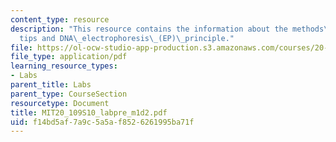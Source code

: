 ```yaml
---
content_type: resource
description: "This resource contains the information about the methods\_section\_\
  tips and DNA\_electrophoresis\_(EP)\_principle."
file: https://ol-ocw-studio-app-production.s3.amazonaws.com/courses/20-109-laboratory-fundamentals-in-biological-engineering-spring-2010/f14bd5af7a9c5a5af8526261995ba71f_MIT20_109S10_labpre_m1d2.pdf
file_type: application/pdf
learning_resource_types:
- Labs
parent_title: Labs
parent_type: CourseSection
resourcetype: Document
title: MIT20_109S10_labpre_m1d2.pdf
uid: f14bd5af-7a9c-5a5a-f852-6261995ba71f
---
```

